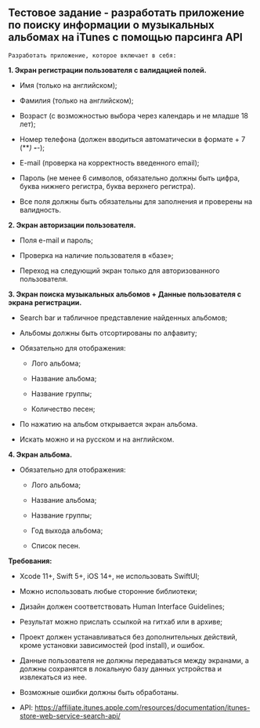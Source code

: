 ## Тестовое задание - разработать приложение по поиску информации о музыкальных альбомах на iTunes с помощью парсинга API
`Разработать приложение, которое включает в себя:`

**1. Экран регистрации пользователя с валидацией полей.**

- Имя (только на английском);

- Фамилия (только на английском);

- Возраст (с возможностью выбора через календарь и не младше 18 лет);

- Номер телефона (должен вводиться автоматически в формате + 7 (***) ***-**-**);

- E-mail (проверка на корректность введенного email);

- Пароль (не менее 6 символов, обязательно должны быть цифра, буква нижнего регистра, буква верхнего регистра).

- Все поля должны быть обязательны для заполнения и проверены на валидность.

**2. Экран авторизации пользователя.**

- Поля e-mail и пароль;

- Проверка на наличие пользователя в «базе»; 

- Переход на следующий экран только для авторизованного пользователя.

**3. Экран поиска музыкальных альбомов + Данные пользователя с экрана регистрации.**

- Search bar и табличное представление найденных альбомов;

- Альбомы должны быть отсортированы по алфавиту;

- Обязательно для отображения: 

    - Лого альбома;

    - Название альбома;

    - Название группы;

    - Количество песен;

- По нажатию на альбом открывается экран альбома. 

- Искать можно и на русском и на английском.

**4. Экран альбома.**

- Обязательно для отображения: 

  - Лого альбома;

  - Название альбома;

  - Название группы;

  - Год выхода альбома;

  - Список песен.

**Требования:**

- Xcode 11+, Swift 5+, iOS 14+, не использовать SwiftUI;

- Можно использовать любые сторонние библиотеки;

- Дизайн должен соответствовать Human Interface Guidelines;

- Результат можно прислать ссылкой на гитхаб или в архиве;

- Проект должен устанавливаться без дополнительных действий, кроме установки зависимостей (pod install), и ошибок. 

- Данные пользователя не должны передаваться между экранами, а должны сохранятся в локальную базу данных устройства и извлекаться из нее. 

- Возможные ошибки должны быть обработаны.

- API: https://affiliate.itunes.apple.com/resources/documentation/itunes-store-web-service-search-api/
